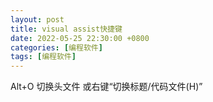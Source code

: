 ```yaml
---
layout: post
title: visual assist快捷键
date: 2022-05-25 22:30:00 +0800
categories: [编程软件]
tags: [编程软件]
---
```


Alt+O 切换头文件 或右键“切换标题/代码文件(H)”
